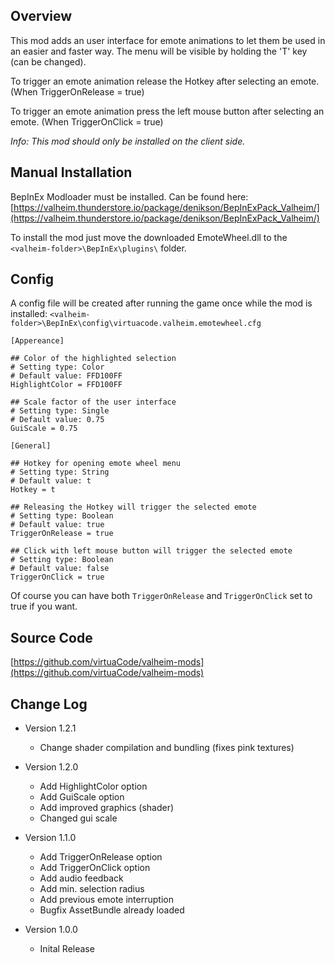 ## Overview

This mod adds an user interface for emote animations to let them be used in an easier and faster way. The menu will be visible by holding the 'T' key (can be changed).

To trigger an emote animation release the Hotkey after selecting an emote. (When TriggerOnRelease = true)

To trigger an emote animation press the left mouse button after selecting an emote. (When TriggerOnClick = true)

*Info: This mod should only be installed on the client side.*


## Manual Installation

BepInEx Modloader must be installed. Can be found here:
[https://valheim.thunderstore.io/package/denikson/BepInExPack_Valheim/](https://valheim.thunderstore.io/package/denikson/BepInExPack_Valheim/)

To install the mod just move the downloaded EmoteWheel.dll to the `<valheim-folder>\BepInEx\plugins\` folder.


## Config

A config file will be created after running the game once while the mod is installed:
`<valheim-folder>\BepInEx\config\virtuacode.valheim.emotewheel.cfg`

    [Appereance]

    ## Color of the highlighted selection
    # Setting type: Color
    # Default value: FFD100FF
    HighlightColor = FFD100FF

    ## Scale factor of the user interface
    # Setting type: Single
    # Default value: 0.75
    GuiScale = 0.75

    [General]

    ## Hotkey for opening emote wheel menu
    # Setting type: String
    # Default value: t
    Hotkey = t

    ## Releasing the Hotkey will trigger the selected emote
    # Setting type: Boolean
    # Default value: true
    TriggerOnRelease = true

    ## Click with left mouse button will trigger the selected emote
    # Setting type: Boolean
    # Default value: false
    TriggerOnClick = true

Of course you can have both `TriggerOnRelease` and `TriggerOnClick` set to true if you want.


## Source Code

[https://github.com/virtuaCode/valheim-mods](https://github.com/virtuaCode/valheim-mods)


## Change Log

- Version 1.2.1

    - Change shader compilation and bundling (fixes pink textures)

- Version 1.2.0

    - Add HighlightColor option
    - Add GuiScale option
    - Add improved graphics (shader)
    - Changed gui scale

- Version 1.1.0

    - Add TriggerOnRelease option
    - Add TriggerOnClick option
    - Add audio feedback
    - Add min. selection radius
    - Add previous emote interruption
    - Bugfix AssetBundle already loaded

- Version 1.0.0

    - Inital Release 